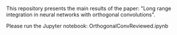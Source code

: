 This repository presents the main results of the paper: "Long range integration in neural networks with orthogonal convolutions".

Please run the Jupyter notebook: OrthogonalConvReviewed.ipynb
